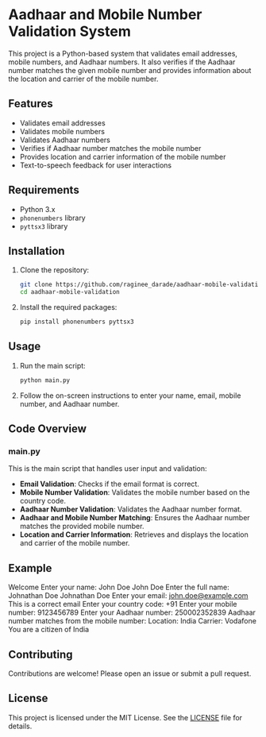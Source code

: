 # Aadhaar and Mobile Number Validation System

This project is a Python-based system that validates email addresses, mobile numbers, and Aadhaar numbers. It also verifies if the Aadhaar number matches the given mobile number and provides information about the location and carrier of the mobile number.

## Features

- Validates email addresses
- Validates mobile numbers
- Validates Aadhaar numbers
- Verifies if Aadhaar number matches the mobile number
- Provides location and carrier information of the mobile number
- Text-to-speech feedback for user interactions

## Requirements

- Python 3.x
- `phonenumbers` library
- `pyttsx3` library

## Installation

1. Clone the repository:
    ```bash
    git clone https://github.com/raginee_darade/aadhaar-mobile-validation.git
    cd aadhaar-mobile-validation
    ```

2. Install the required packages:
    ```bash
    pip install phonenumbers pyttsx3
    ```

## Usage

1. Run the main script:
    ```bash
    python main.py
    ```

2. Follow the on-screen instructions to enter your name, email, mobile number, and Aadhaar number.

## Code Overview

### main.py

This is the main script that handles user input and validation:

- **Email Validation**: Checks if the email format is correct.
- **Mobile Number Validation**: Validates the mobile number based on the country code.
- **Aadhaar Number Validation**: Validates the Aadhaar number format.
- **Aadhaar and Mobile Number Matching**: Ensures the Aadhaar number matches the provided mobile number.
- **Location and Carrier Information**: Retrieves and displays the location and carrier of the mobile number.

## Example

Welcome
Enter your name: John Doe
John Doe
Enter the full name: Johnathan Doe
Johnathan Doe
Enter your email: john.doe@example.com
This is a correct email
Enter your country code: +91
Enter your mobile number: 9123456789
Enter your Aadhaar number: 250002352839
Aadhaar number matches from the mobile number:
Location: India
Carrier: Vodafone
You are a citizen of India


## Contributing

Contributions are welcome! Please open an issue or submit a pull request.

## License

This project is licensed under the MIT License. See the [LICENSE](LICENSE) file for details.
